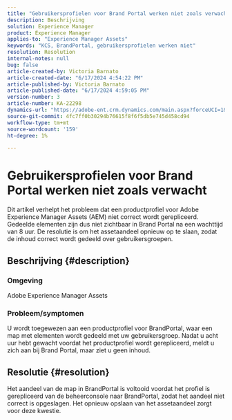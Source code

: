 ```yaml
---
title: "Gebruikersprofielen voor Brand Portal werken niet zoals verwacht"
description: Beschrijving
solution: Experience Manager
product: Experience Manager
applies-to: "Experience Manager Assets"
keywords: "KCS, BrandPortal, gebruikersprofielen werken niet"
resolution: Resolution
internal-notes: null
bug: false
article-created-by: Victoria Barnato
article-created-date: "6/17/2024 4:54:22 PM"
article-published-by: Victoria Barnato
article-published-date: "6/17/2024 4:59:05 PM"
version-number: 3
article-number: KA-22298
dynamics-url: "https://adobe-ent.crm.dynamics.com/main.aspx?forceUCI=1&pagetype=entityrecord&etn=knowledgearticle&id=50db2f3c-ca2c-ef11-840a-6045bd026b83"
source-git-commit: 4fc7ff0b30294b76615f8f6f5db5e745d458cd94
workflow-type: tm+mt
source-wordcount: '159'
ht-degree: 1%

---
```


# Gebruikersprofielen voor Brand Portal werken niet zoals verwacht


Dit artikel verhelpt het probleem dat een productprofiel voor Adobe Experience Manager Assets (AEM) niet correct wordt gerepliceerd. Gedeelde elementen zijn dus niet zichtbaar in Brand Portal na een wachttijd van 8 uur. De resolutie is om het assetaandeel opnieuw op te slaan, zodat de inhoud correct wordt gedeeld over gebruikersgroepen.

## Beschrijving {#description}


### Omgeving

Adobe Experience Manager Assets

### Probleem/symptomen

U wordt toegewezen aan een productprofiel voor BrandPortal, waar een map met elementen wordt gedeeld met uw gebruikersgroep. Nadat u acht uur hebt gewacht voordat het productprofiel wordt gerepliceerd, meldt u zich aan bij Brand Portal, maar ziet u geen inhoud.


## Resolutie {#resolution}


Het aandeel van de map in BrandPortal is voltooid voordat het profiel is gerepliceerd van de beheerconsole naar BrandPortal, zodat het aandeel niet correct is opgeslagen. Het opnieuw opslaan van het assetaandeel zorgt voor deze kwestie.
